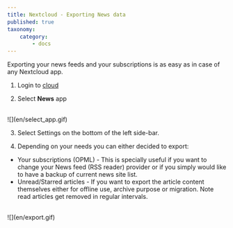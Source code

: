 ```yaml
---
title: Nextcloud - Exporting News data
published: true
taxonomy:
    category:
        - docs
---
```


Exporting your news feeds and your subscriptions is as easy as in case of any Nextcloud app.

1. Login to [cloud](https://cloud.disroot.org)

2. Select **News** app
<br>
![](en/select_app.gif)

3. Select Settings on the bottom of the left side-bar.

5. Depending on your needs you can either decided to export:
  - Your subscriptions (OPML) - This is specially useful if you want to change your News feed (RSS reader) provider or if you simply would like to have a backup of current news site list.
  - Unread/Starred articles - If you want to export the article content themselves either for offline use, archive purpose or migration. Note read articles get removed in regular intervals.
<br>
![](en/export.gif)
